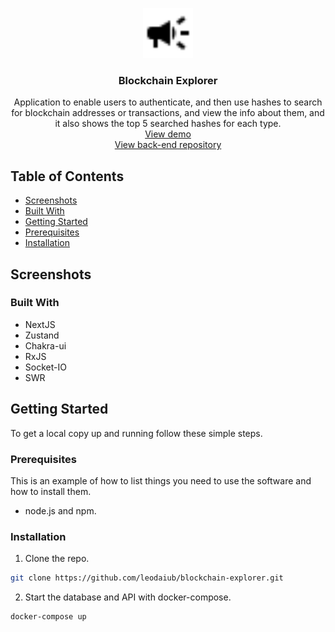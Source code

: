 <p align="center">
  <a href="https://github.com/leodaiub/blockchain-explorer-client">
    <img src="https://raw.githubusercontent.com/leodaiub/campaigns-table/main/public/logo.svg" alt="Logo" width="80" height="80">
  </a>

  <h3 align="center">Blockchain Explorer</h3>

  <p align="center">
   Application to enable users to authenticate, and then use hashes to search for blockchain addresses or transactions, and view the info about them, and it also shows the top 5 searched hashes for each type.
    <br />
    <a href="https://blockchain-explorer-client.vercel.app/">View demo</a><br />
    <a href="https://github.com/leodaiub/blockchain-explorer-server">View back-end repository</a><br />
  </p>
</p>



<!-- TABLE OF CONTENTS -->
## Table of Contents

  * [Screenshots](#screenshots)
  * [Built With](#built-with)
  * [Getting Started](#getting-started)
  * [Prerequisites](#prerequisites)
  * [Installation](#installation)


<!-- ABOUT THE PROJECT -->
## Screenshots


### Built With

* NextJS
* Zustand
* Chakra-ui
* RxJS
* Socket-IO
* SWR


## Getting Started

To get a local copy up and running follow these simple steps.

### Prerequisites

This is an example of how to list things you need to use the software and how to install them.

* node.js and npm.

### Installation

1. Clone the repo.
```sh
git clone https://github.com/leodaiub/blockchain-explorer.git
```

2. Start the database and API with docker-compose.
```sh
docker-compose up
```